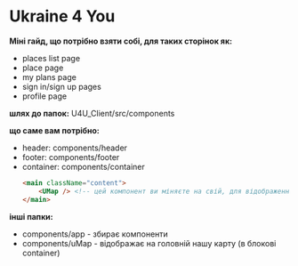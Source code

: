 <h1>Ukraine 4 You</h1>

**Міні гайд, що потрібно взяти собі, для таких сторінок як:**
* places list page
* place page
* my plans page
* sign in/sign up pages
* profile page

**шлях до папок:**
        U4U_Client/src/components

**що саме вам потрібно:**
* header: components/header
* footer: components/footer
* container: components/container
  ```html
  <main className="content">
      <UMap /> <!-- цей компонент ви міняєте на свій, для відображення в контейнері вашої сторінки -->
  </main>
  ```

**інші папки:**
* components/app - збирає компоненти
* components/uMap - відображає на головній нашу карту (в блокові container)
